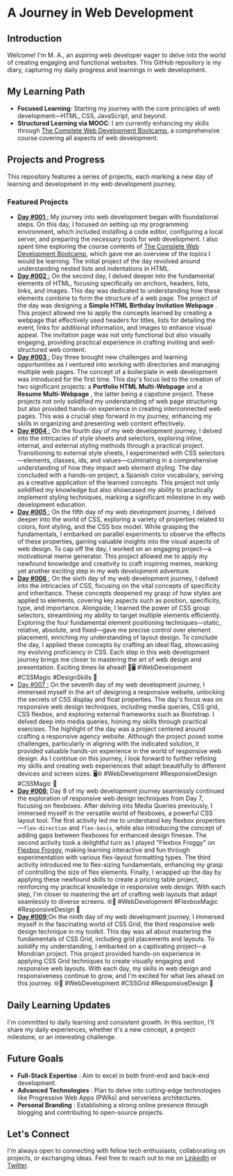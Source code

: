 # A Journey in Web Development

## Introduction

Welcome! I'm M. A., an aspiring web developer eager to delve into the world of creating engaging and functional websites. This GitHub repository is my diary, capturing my daily progress and learnings in web development.

## My Learning Path

- **Focused Learning**: Starting my journey with the core principles of web development—HTML, CSS, JavaScript, and beyond.
- **Structured Learning via MOOC**: I am currently enhancing my skills through [The Complete Web Development Bootcamp](https://www.udemy.com/course/the-complete-web-development-bootcamp/), a comprehensive course covering all aspects of web development.

## Projects and Progress

This repository features a series of projects, each marking a new day of learning and development in my web development journey.

### Featured Projects

- [**Day #001** :](Projects/Day_001/) My journey into web development began with foundational steps. On this day, I focused on setting up my programming environment, which included installing a code editor, configuring a local server, and preparing the necessary tools for web development. I also spent time exploring the course contents of [The Complete Web Development Bootcamp](https://www.udemy.com/course/the-complete-web-development-bootcamp/), which gave me an overview of the topics I would be learning. The initial project of the day revolved around understanding nested lists and indentations in HTML.
- [**Day #002** :](Projects/Day_002/) On the second day, I delved deeper into the fundamental elements of HTML, focusing specifically on anchors, headers, lists, links, and images. This day was dedicated to understanding how these elements combine to form the structure of a web page. The project of the day was designing a  **Simple HTML Birthday Invitation Webpage** . This project allowed me to apply the concepts learned by creating a webpage that effectively used headers for titles, lists for detailing the event, links for additional information, and images to enhance visual appeal. The invitation page was not only functional but also visually engaging, providing practical experience in crafting inviting and well-structured web content.
- [**Day #003** :](Projects/Day_003/) Day three brought new challenges and learning opportunities as I ventured into working with directories and managing multiple web pages. The concept of a boilerplate in web development was introduced for the first time. This day's focus led to the creation of two significant projects: a **Portfolio HTML Multi-Webpage** and a  **Resume Multi-Webpage** , the latter being a capstone project. These projects not only solidified my understanding of web page structuring but also provided hands-on experience in creating interconnected web pages. This was a crucial step forward in my journey, enhancing my skills in organizing and presenting web content effectively.
- [**Day #004** :](Projects/Day_004/) On the fourth day of my web development journey, I delved into the intricacies of style sheets and selectors, exploring inline, internal, and external styling methods through a practical project. Transitioning to external style sheets, I experimented with CSS selectors—elements, classes, ids, and values—culminating in a comprehensive understanding of how they impact web element styling. The day concluded with a hands-on project, a Spanish color vocabulary, serving as a creative application of the learned concepts. This project not only solidified my knowledge but also showcased my ability to practically implement styling techniques, marking a significant milestone in my web development education.
- [**Day #005** :](Projects/Day_005/) On the fifth day of my web development journey, I delved deeper into the world of CSS, exploring a variety of properties related to colors, font styling, and the CSS box model. While grasping the fundamentals, I embarked on parallel experiments to observe the effects of these properties, gaining valuable insights into the visual aspects of web design. To cap off the day, I worked on an engaging project—a motivational meme generator. This project allowed me to apply my newfound knowledge and creativity to craft inspiring memes, marking yet another exciting step in my web development adventure.
- [**Day #006** :](Projects/Day_006/) On the sixth day of my web development journey, I delved into the intricacies of CSS, focusing on the vital concepts of specificity and inheritance. These concepts deepened my grasp of how styles are applied to elements, covering key aspects such as position, specificity, type, and importance. Alongside, I learned the power of CSS group selectors, streamlining my ability to target multiple elements efficiently. Exploring the four fundamental element positioning techniques—static, relative, absolute, and fixed—gave me precise control over element placement, enriching my understanding of layout design. To conclude the day, I applied these concepts by crafting an ideal flag, showcasing my evolving proficiency in CSS. Each step in this web development journey brings me closer to mastering the art of web design and presentation. Exciting times lie ahead! 🎨🖥️ #WebDevelopment #CSSMagic #DesignSkills 🚀
- [Day #007 :](Projects/Day_007/) On the seventh day of my web development journey, I immersed myself in the art of designing a responsive website, unlocking the secrets of CSS display and float properties. The day's focus was on responsive web design techniques, including media queries, CSS grid, CSS flexbox, and exploring external frameworks such as Bootstrap. I delved deep into media queries, honing my skills through practical exercises. The highlight of the day was a project centered around crafting a responsive agency website. Although the project posed some challenges, particularly in aligning with the indicated solution, it provided valuable hands-on experience in the world of responsive web design. As I continue on this journey, I look forward to further refining my skills and creating web experiences that adapt beautifully to different devices and screen sizes. 🖥️🌐 #WebDevelopment #ResponsiveDesign #CSSMagic 🚀
- [**Day #008**:](Projects/Day_008/) Day 8 of my web development journey seamlessly continued the exploration of responsive web design techniques from Day 7, focusing on flexboxes. After delving into Media Queries previously, I immersed myself in the versatile world of flexboxes, a powerful CSS layout tool. The first activity led me to understand key flexbox properties—`flex-direction` and `flex-basis`, while also introducing the concept of adding gaps between flexboxes for enhanced design finesse. The second activity took a delightful turn as I played "Flexbox Froggy" on [Flexbox Froggy](https://appbrewery.github.io/flexboxfroggy/), making learning interactive and fun through experimentation with various flex-layout formatting types. The third activity introduced me to flex-sizing fundamentals, enhancing my grasp of controlling the size of flex elements. Finally, I wrapped up the day by applying these newfound skills to create a pricing table project, reinforcing my practical knowledge in responsive web design. With each step, I'm closer to mastering the art of crafting web layouts that adapt seamlessly to diverse screens. 🌐💼 #WebDevelopment #FlexboxMagic #ResponsiveDesign 🚀
- [**Day #009**:](Projects/Day_009/)On the ninth day of my web development journey, I immersed myself in the fascinating world of CSS Grid, the third responsive web design technique in my toolkit. This day was all about mastering the fundamentals of CSS Grid, including grid placements and layouts. To solidify my understanding, I embarked on a captivating project—a Mondrian project. This project provided hands-on experience in applying CSS Grid techniques to create visually engaging and responsive web layouts. With each day, my skills in web design and responsiveness continue to grow, and I'm excited for what lies ahead on this journey. 🌐🎨 #WebDevelopment #CSSGrid #ResponsiveDesign 🚀

## Daily Learning Updates

I'm committed to daily learning and consistent growth. In this section, I'll share my daily experiences, whether it's a new concept, a project milestone, or an interesting challenge.

## Future Goals

* **Full-Stack Expertise** : Aim to excel in both front-end and back-end development.
* **Advanced Technologies** : Plan to delve into cutting-edge technologies like Progressive Web Apps (PWAs) and serverless architectures.
* **Personal Branding** : Establishing a strong online presence through blogging and contributing to open-source projects.

## Let's Connect

I'm always open to connecting with fellow tech enthusiasts, collaborating on projects, or exchanging ideas. Feel free to reach out to me on [LinkedIn](Your-LinkedIn-URL) or [Twitter](https://www.twitter.com/mohliyet).
